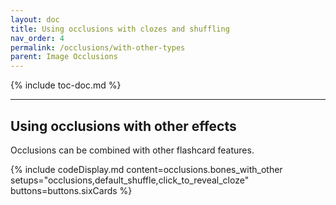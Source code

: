 ```yaml
---
layout: doc
title: Using occlusions with clozes and shuffling
nav_order: 4
permalink: /occlusions/with-other-types
parent: Image Occlusions
---
```


{% include toc-doc.md %}

---
## Using occlusions with other effects

Occlusions can be combined with other flashcard features.

{% include codeDisplay.md content=occlusions.bones_with_other setups="occlusions,default_shuffle,click_to_reveal_cloze" buttons=buttons.sixCards %}
